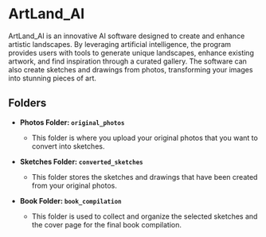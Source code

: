 # ArtLand_AI

ArtLand_AI is an innovative AI software designed to create and enhance artistic landscapes. By leveraging artificial intelligence, the program provides users with tools to generate unique landscapes, enhance existing artwork, and find inspiration through a curated gallery. The software can also create sketches and drawings from photos, transforming your images into stunning pieces of art.

## Folders

- **Photos Folder: `original_photos`**
  - This folder is where you upload your original photos that you want to convert into sketches.

- **Sketches Folder: `converted_sketches`**
  - This folder stores the sketches and drawings that have been created from your original photos.

- **Book Folder: `book_compilation`**
  - This folder is used to collect and organize the selected sketches and the cover page for the final book compilation.



